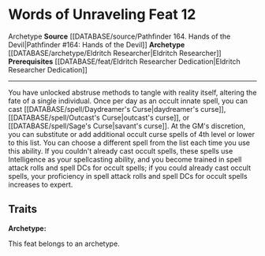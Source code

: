 ﻿---
actions: null
cost: null
element: null
feat: Words of Unraveling
frequency: null
heighten_level: null
id: '2666'
level: '12'
name: Words of Unraveling
prerequisite: '[[DATABASE/feat/Eldritch Researcher Dedication|Eldritch Researcher
  Dedication]]'
rarity: Common
requirement: null
rus_type_level: null
school: null
source: '[[DATABASE/source/Pathfinder 164. Hands of the Devil|Pathfinder #164: Hands
  of the Devil]]'
subcategory: null
trait:
- '[[DATABASE/trait/Archetype|Archetype]]'
trigger: null
type: Feat

---
# Words of Unraveling <span class="item-type">Feat 12</span>

<span class="item-trait">Archetype</span>
**Source** [[DATABASE/source/Pathfinder 164. Hands of the Devil|Pathfinder #164: Hands of the Devil]]
**Archetype** [[DATABASE/archetype/Eldritch Researcher|Eldritch Researcher]]
**Prerequisites** [[DATABASE/feat/Eldritch Researcher Dedication|Eldritch Researcher Dedication]]

---
You have unlocked abstruse methods to tangle with reality itself, altering the fate of a single individual. Once per day as an occult innate spell, you can cast [[DATABASE/spell/Daydreamer's Curse|daydreamer's curse]], [[DATABASE/spell/Outcast's Curse|outcast's curse]], or [[DATABASE/spell/Sage's Curse|savant's curse]]. At the GM's discretion, you can substitute or add additional occult curse spells of 4th level or lower to this list. You can choose a different spell from the list each time you use this ability. If you couldn't already cast occult spells, these spells use Intelligence as your spellcasting ability, and you become trained in spell attack rolls and spell DCs for occult spells; if you could already cast occult spells, your proficiency in spell attack rolls and spell DCs for occult spells increases to expert.

## Traits

**Archetype:**

This feat belongs to an archetype.